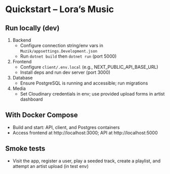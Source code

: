 # Quickstart – Lora’s Music

## Run locally (dev)

1. Backend
   - Configure connection string/env vars in `Muzik/appsettings.Development.json`
   - Run `dotnet build` then `dotnet run` (port 5000)
2. Frontend
   - Configure `client/.env.local` (e.g., NEXT_PUBLIC_API_BASE_URL)
   - Install deps and run dev server (port 3000)
3. Database
   - Ensure PostgreSQL is running and accessible; run migrations
4. Media
   - Set Cloudinary credentials in env; use provided upload forms in artist dashboard

## With Docker Compose

- Build and start: API, client, and Postgres containers
- Access frontend at http://localhost:3000; API at http://localhost:5000

## Smoke tests

- Visit the app, register a user, play a seeded track, create a playlist, and attempt an artist upload (in test env)
